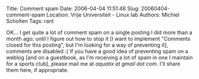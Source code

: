 Title: Comment spam
Date: 2006-04-04 11:51:48
Slug: 20060404-comment-spam
Location: Vrije Universiteit - Linux lab
Authors: Michiel Scholten
Tags: rant

<p>OK... I get quite a lot of comment spam on a single posting I did more than a month ago; until I figure out how to stop it [I want to implement "Comments closed for this posting", but I'm looking for a way of preventing it], comments are disabled :( If you have a good idea of preventing spam on a weblog [and on a guestbook, as I'm receiving a lot of spam in one I maintain for a sports club], please mail me at <em>aquatix at gmail dot com</em>. I'll share them here, if appropriate.</p>